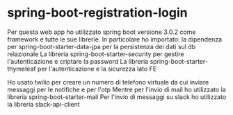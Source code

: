 # spring-boot-registration-login

Per questa web app ho utilizzato spring boot versione 3.0.2 come framework e tutte le sue librerie.
In particolare ho importato:
la dipendenza per spring-boot-starter-data-jpa per la persistenza dei dati sul db relazionale
La libreria spring-boot-starter-security per gestire l'autenticazione e criptare la password
La libreria spring-boot-starter-thymeleaf per l'autenticazione e la sicurezza lato FE

Ho usato twilio per creare un numero di telefono virtuale da cui inviare messaggi per le notifiche e per l'otp
Mentre per l'invio di mail ho utilizzato la libreria spring-boot-starter-mail
Per l'invio di messaggi su slack ho utilizzato la libreria slack-api-client
